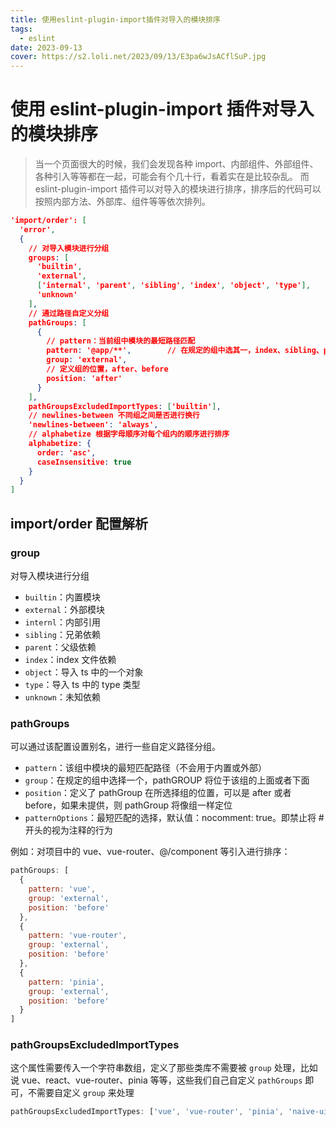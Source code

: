 ```yaml
---
title: 使用eslint-plugin-import插件对导入的模块排序
tags:
  - eslint
date: 2023-09-13
cover: https://s2.loli.net/2023/09/13/E3pa6wJsACflSuP.jpg
---
```


# 使用 eslint-plugin-import 插件对导入的模块排序

> 当一个页面很大的时候，我们会发现各种 import、内部组件、外部组件、各种引入等等都在一起，可能会有个几十行，看着实在是比较杂乱。
> 而 eslint-plugin-import 插件可以对导入的模块进行排序，排序后的代码可以按照内部方法、外部库、组件等等依次排列。

```json
'import/order': [
  'error',
  {
    // 对导入模块进行分组
    groups: [
      'builtin',
      'external',
      ['internal', 'parent', 'sibling', 'index', 'object', 'type'],
      'unknown'
    ],
    // 通过路径自定义分组
    pathGroups: [
      {
        // pattern：当前组中模块的最短路径匹配
        pattern: '@app/**',        // 在规定的组中选其一，index、sibling、parent、internal、external、builtin、object、type、unknown
        group: 'external',
        // 定义组的位置，after、before
        position: 'after'
      }
    ],
    pathGroupsExcludedImportTypes: ['builtin'],
    // newlines-between 不同组之间是否进行换行
    'newlines-between': 'always',
    // alphabetize 根据字母顺序对每个组内的顺序进行排序
    alphabetize: {
      order: 'asc',
      caseInsensitive: true
    }
  }
]
```

## import/order 配置解析

### group

对导入模块进行分组

- `builtin`：内置模块
- `external`：外部模块
- `internl`：内部引用
- `sibling`：兄弟依赖
- `parent`：父级依赖
- `index`：index 文件依赖
- `object`：导入 ts 中的一个对象
- `type`：导入 ts 中的 type 类型
- `unknown`：未知依赖

### pathGroups

可以通过该配置设置别名，进行一些自定义路径分组。

- `pattern`：该组中模块的最短匹配路径（不会用于内置或外部）
- `group`：在规定的组中选择一个，pathGROUP 将位于该组的上面或者下面
- `position`：定义了 pathGroup 在所选择组的位置，可以是 after 或者 before，如果未提供，则 pathGroup 将像组一样定位
- `patternOptions`：最短匹配的选择，默认值：nocomment: true。即禁止将 #开头的视为注释的行为

例如：对项目中的 vue、vue-router、@/component 等引入进行排序：

```js
pathGroups: [
  {
    pattern: 'vue',
    group: 'external',
    position: 'before'
  },
  {
    pattern: 'vue-router',
    group: 'external',
    position: 'before'
  },
  {
    pattern: 'pinia',
    group: 'external',
    position: 'before'
  }
]
```

### pathGroupsExcludedImportTypes

这个属性需要传入一个字符串数组，定义了那些类库不需要被 `group` 处理，比如说 vue、react、vue-router、pinia 等等，这些我们自己自定义 `pathGroups` 即可，不需要自定义 `group` 来处理

```js
pathGroupsExcludedImportTypes: ['vue', 'vue-router', 'pinia', 'naive-ui']
```
